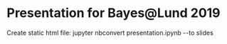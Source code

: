 # Presentation for Bayes@Lund 2019

Create static html file: jupyter nbconvert presentation.ipynb --to slides
